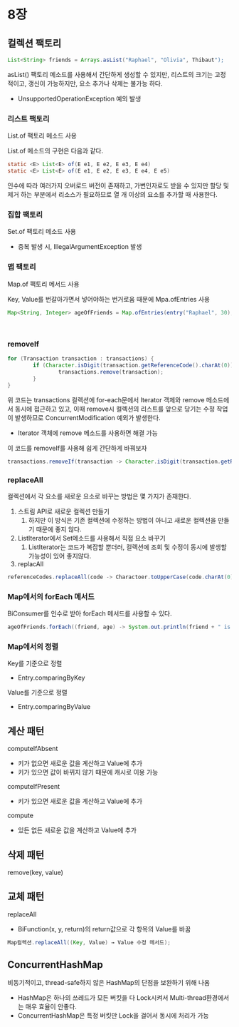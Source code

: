 # 8장

## 컬렉션 팩토리

```java
List<String> friends = Arrays.asList("Raphael", "Olivia", Thibaut");
```

asList() 팩토리 메소드를 사용해서 간단하게 생성할 수 있지만, 리스트의 크기는 고정적이고, 갱신이 가능하지만, 요소 추가나 삭제는 불가능 하다.

- UnsupportedOperationException 예외 발생

### 리스트 팩토리

List.of 팩토리 메소드 사용

List.of 메소드의 구현은 다음과 같다.

```java
static <E> List<E> of(E e1, E e2, E e3, E e4)
static <E> List<E> of(E e1, E e2, E e3, E e4, E e5)
```

인수에 따라 여러가지 오버로드 버전이 존재하고, 가변인자로도 받을 수 있지만 할당 및 제거 하는 부분에서 리소스가 필요하므로 열 개 이상의 요소를 추가할 때 사용한다.

### 집합 팩토리

Set.of 팩토리 메소드 사용

- 중복 발생 시, IllegalArgumentException 발생

### 맵 팩토리

Map.of 팩토리 메서드 사용

Key, Value를 번갈아가면서 넣어야하는 번거로움 때문에 Mpa.ofEntries 사용

```java
Map<String, Integer> ageOfFriends = Map.ofEntries(entry("Raphael", 30), 
																									entry("Olivia", 25), 
																									entry("Thibaut", 26));
```

### removeIf

```java
for (Transaction transaction : transactions) {
		if (Character.isDigit(transaction.getReferenceCode().charAt(0))) {
				transactions.remove(transaction);
		}
}
```

위 코드는 transactions 컬렉션에 for-each문에서 Iterator 객체와 remove 메소드에서 동시에 접근하고 있고, 이때 remove시 컬렉션의 리스트를 앞으로 당기는 수정 작업이 발생하므로 ConcurrentModification 예외가 발생한다.

- Iterator 객체에 remove 메소드를 사용하면 해결 가능

이 코드를 removeIf를 사용해 쉽게 간단하게 바꿔보자

```java
transactions.removeIf(transaction -> Character.isDigit(transaction.getReferenceCode().charAt(0)));
```

### replaceAll

컬렉션에서 각 요소를 새로운 요소로 바꾸는 방법은 몇 가지가 존재한다.

1. 스트림 API로 새로운 컬렉션 만들기
    1. 하지만 이 방식은 기존 컬렉션에 수정하는 방법이 아니고 새로운 컬렉션을 만들기 때문에 좋지 않다.
2. ListIterator에서 Set메소드를 사용해서 직접 요소 바꾸기
    1. ListIterator는 코드가 복잡할 뿐더러, 컬렉션에 조회 및 수정이 동시에 발생할 가능성이 있어 좋지않다.
3. replacAll

```java
referenceCodes.replaceAll(code -> Charactoer.toUpperCase(code.charAt(0)) + code.substring(1));
```

### Map에서의 forEach 메서드

BiConsumer를 인수로 받아 forEach 메서드를 사용할 수 있다.

```java
ageOfFriends.forEach((friend, age) -> System.out.println(friend + " is " + age + " years old"));
```

### Map에서의 정렬

Key를 기준으로 정렬

- Entry.comparingByKey

Value를 기준으로 정렬

- Entry.comparingByValue

## 계산 패턴

computeIfAbsent

- 키가 없으면 새로운 값을 계산하고 Value에 추가
- 키가 있으면 값이 바뀌지 않기 때문에 캐시로 이용 가능

computeIfPresent

- 키가 있으면 새로운 값을 계산하고 Value에 추가

compute

- 있든 없든 새로운 값을 계산하고 Value에 추가

## 삭제 패턴

remove(key, value)

## 교체 패턴

replaceAll

- BiFunction(x, y, return)의 return값으로 각 항목의 Value를 바꿈

```java
Map컬렉션.replaceAll((Key, Value) → Value 수정 메서드);
```

## ConcurrentHashMap

비동기적이고, thread-safe하지 않은 HashMap의 단점을 보완하기 위해 나옴

- HashMap은 하나의 쓰레드가 모든 버킷을 다 Lock시켜서 Multi-thread환경에서는 매우 효율이 안좋다.
- ConcurrentHashMap은 특정 버킷만 Lock을 걸어서 동시에 처리가 가능